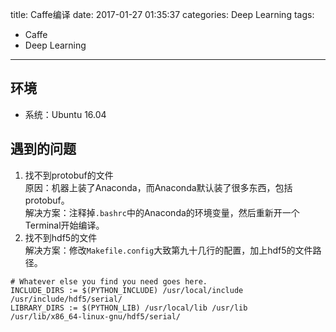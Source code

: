 title: Caffe编译
date: 2017-01-27 01:35:37
categories: Deep Learning
tags:
  - Caffe
  - Deep Learning
---

## 环境
- 系统：Ubuntu 16.04

## 遇到的问题
1. 找不到protobuf的文件  
原因：机器上装了Anaconda，而Anaconda默认装了很多东西，包括protobuf。  
解决方案：注释掉`.bashrc`中的Anaconda的环境变量，然后重新开一个Terminal开始编译。 
2. 找不到hdf5的文件   
解决方案：修改`Makefile.config`大致第九十几行的配置，加上hdf5的文件路径。  
```
# Whatever else you find you need goes here.
INCLUDE_DIRS := $(PYTHON_INCLUDE) /usr/local/include  /usr/include/hdf5/serial/
LIBRARY_DIRS := $(PYTHON_LIB) /usr/local/lib /usr/lib  /usr/lib/x86_64-linux-gnu/hdf5/serial/
```
